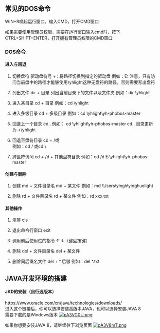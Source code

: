 ## 常见的DOS命令
WIN+R唤起运行窗口，输入CMD，打开CMD窗口  

如果需要使用管理员权限，需要在运行窗口输入cmd时，按下CTRL+SHIFT+ENTER，打开拥有管理员权限的CMD窗口

### DOS命令  
#### 进入与回退
1. 切换盘符
驱动盘符号 + :
将路径切换到指定的驱动盘
例如：E:
注意，只有访问当前盘中的路径才能够使用\yhlight这种无盘符的路径，否则需要写出盘符  

2. 列出文件
dir + 目录
列出当前目录下的文件以及文件夹
例如：dir \yhlight  

3. 进入某目录
cd + 目录
例如：cd \yhlight  

4. 进入多级目录
cd + 多级目录
例如：cd \yhlight\yh-phobos-master  

5. 回退上一个目录
cd..
例如：
cd \yhlight\yh-phobos-master
cd..
目录更新为->\yhlight  

6. 回退至盘符目录
cd + /或\
例如：cd / 或cd \  

7. 跨盘符访问
cd + /d + 其他盘符目录
例如：cd /d E:\yhlight\yh-phobos-master  

#### 创建与删除
1. 创建
md + 文件目录名
md + 某文件
例如：md \Users\yingh\yinghuolight  

2. 删除
rd + 文件目录名
rd + 某文件
例如：rd xxx.txt  

#### 其他操作
1. 清屏
cls  

2. 退出命令行窗口
exit  

3. 调用前后使用过的指令
↑ ↓（键盘按键）  

4. 删除
del + 文件目录名
del + 某文件  

5. 删除同后缀名文件
del + *.后缀
例如：del *.txt  

## JAVA开发环境的搭建
#### JKD的安装（自行选版本）
https://www.oracle.com/cn/java/technologies/downloads/  
进入这个链接后，你可以选择安装高版本JAVA，也可以选择安装JAVA 8  
需要下载的是Windows版本
[![pA3VG0U.png](https://s21.ax1x.com/2024/09/30/pA3VG0U.png)](https://imgse.com/i/pA3VG0U)  

如果你想要安装JAVA 8，请继续往下浏览页面
[![pA3V8mT.png](https://s21.ax1x.com/2024/09/30/pA3V8mT.png)](https://imgse.com/i/pA3V8mT)  